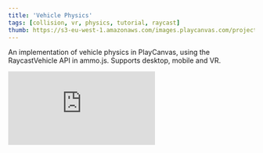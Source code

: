 ```yaml
---
title: 'Vehicle Physics'
tags: [collision, vr, physics, tutorial, raycast]
thumb: https://s3-eu-west-1.amazonaws.com/images.playcanvas.com/projects/12/643289/28741D-image-75.jpg
---
```

An implementation of vehicle physics in PlayCanvas, using the RaycastVehicle API in ammo.js. Supports desktop, mobile and VR.
<div className="iframe-container">
    <iframe loading="lazy" src="https://playcanv.as/p/CxgnAp22/" title="Vehicle Physics" webkitallowfullscreen="true" mozallowfullscreen="true" allow="autoplay" allowfullscreen="true" allowvr="" scrolling="no" frameborder="0" />
</div>
